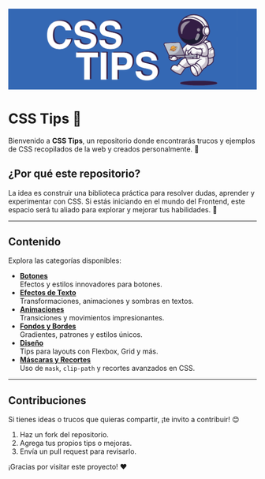 ![](https://github.com/ArielMarchioni/css-tips/blob/main/header.jpg)

# CSS Tips 🌟

Bienvenido a **CSS Tips**, un repositorio donde encontrarás trucos y ejemplos de CSS recopilados de la web y creados personalmente. 🎨

## ¿Por qué este repositorio?  
La idea es construir una biblioteca práctica para resolver dudas, aprender y experimentar con CSS. Si estás iniciando en el mundo del Frontend, este espacio será tu aliado para explorar y mejorar tus habilidades. 🚀

---

## Contenido  
Explora las categorías disponibles:

- [**Botones**](./Botones)  
  Efectos y estilos innovadores para botones.  
- [**Efectos de Texto**](./TextoEfectos)  
  Transformaciones, animaciones y sombras en textos.  
- [**Animaciones**](./Animaciones)  
  Transiciones y movimientos impresionantes.  
- [**Fondos y Bordes**](./Fondosybordes)  
  Gradientes, patrones y estilos únicos.  
- [**Diseño**](./Diseño)  
  Tips para layouts con Flexbox, Grid y más.
- [**Máscaras y Recortes**](./mascaras-recortes)  
  Uso de `mask`, `clip-path` y recortes avanzados en CSS.   

---

## Contribuciones  
Si tienes ideas o trucos que quieras compartir, ¡te invito a contribuir! 😊  

1. Haz un fork del repositorio.  
2. Agrega tus propios tips o mejoras.  
3. Envía un pull request para revisarlo.

¡Gracias por visitar este proyecto! ❤️
